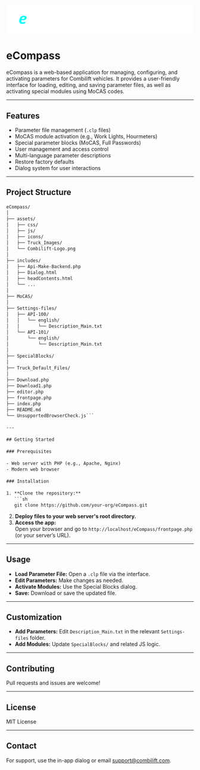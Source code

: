 <img src='https://github.com/combiCaolan/eCompass/blob/main/assets/ecompassLogo.png'/>

# eCompass

eCompass is a web-based application for managing, configuring, and activating parameters for Combilift vehicles. It provides a user-friendly interface for loading, editing, and saving parameter files, as well as activating special modules using MoCAS codes.

---

## Features

- Parameter file management (`.clp` files)
- MoCAS module activation (e.g., Work Lights, Hourmeters)
- Special parameter blocks (MoCAS, Full Passwords)
- User management and access control
- Multi-language parameter descriptions
- Restore factory defaults
- Dialog system for user interactions

---

## Project Structure

```
eCompass/
│
├── assets/
│   ├── css/
│   ├── js/
│   ├── icons/
│   ├── Truck_Images/
│   └── Combilift-Logo.png
│
├── includes/
│   ├── Api-Make-Backend.php
│   ├── Dialog.html
│   ├── headContents.html
│   └── ...
│
├── MoCAS/
│
├── Settings-files/
│   ├── API-100/
│   │   └── english/
│   │       └── Description_Main.txt
│   └── API-101/
│       └── english/
│           └── Description_Main.txt
│
├── SpecialBlocks/
│
├── Truck_Default_Files/
│
├── Download.php
├── Download1.php
├── editor.php
├── frontpage.php
├── index.php
├── README.md
└── UnsupportedBrowserCheck.js```

---

## Getting Started

### Prerequisites

- Web server with PHP (e.g., Apache, Nginx)
- Modern web browser

### Installation

1. **Clone the repository:**
   ```sh
   git clone https://github.com/your-org/eCompass.git
   ```
2. **Deploy files to your web server's root directory.**
3. **Access the app:**  
   Open your browser and go to `http://localhost/eCompass/frontpage.php` (or your server’s URL).

---

## Usage

- **Load Parameter File:** Open a `.clp` file via the interface.
- **Edit Parameters:** Make changes as needed.
- **Activate Modules:** Use the Special Blocks dialog.
- **Save:** Download or save the updated file.

---

## Customization

- **Add Parameters:** Edit `Description_Main.txt` in the relevant `Settings-files` folder.
- **Add Modules:** Update `SpecialBlocks/` and related JS logic.

---

## Contributing

Pull requests and issues are welcome!

---

## License

MIT License

---

## Contact

For support, use the in-app dialog or email support@combilift.com.
